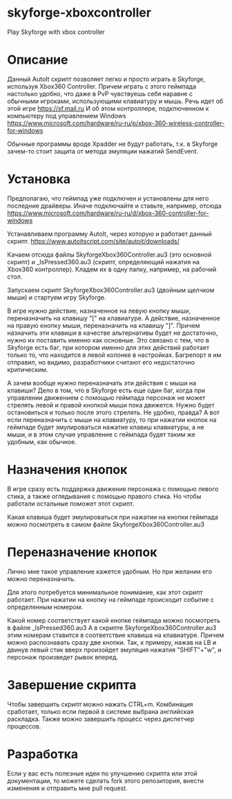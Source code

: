 # skyforge-xboxcontroller
Play Skyforge with xbox controller

# Описание
Данный AutoIt скрипт позволяет легко и просто играть в Skyforge, используя Xbox360 Controller.
Причем играть с этого геймпада настолько удобно, что даже в PvP чувствуешь себя наравне с обычными игроками, использующими клавиатуру и мышь.
Речь идет об этой игре https://sf.mail.ru
И об этом контроллере, подключенном к компьютеру под управлением Windows https://www.microsoft.com/hardware/ru-ru/p/xbox-360-wireless-controller-for-windows

Обычные программы вроде Xpadder не будут работать, т.к. в Skyforge зачем-то стоит защита от метода эмуляции нажатий SendEvent.

# Установка
Предполагаю, что геймпад уже подключен и установлены для него последние драйверы. Иначе подключайте и ставьте, например, отсюда https://www.microsoft.com/hardware/ru-ru/d/xbox-360-controller-for-windows

Устанавливаем программу AutoIt, через которую и работает данный скрипт. https://www.autoitscript.com/site/autoit/downloads/

Качаем отсюда файлы SkyforgeXbox360Controller.au3 (это основной скрипт) и _IsPressed360.au3 (скрипт, определяющий нажатия на Xbox360 контроллер). Кладем их в одну папку, например, на рабочий стол.

Запускаем скрипт SkyforgeXbox360Controller.au3 (двойным щелчком мыши) и стартуем игру Skyforge.

В игре нужно действие, назначенное на левую кнопку мыши, переназначить на клавишу "[" на клавиатуре. А действие, назначенное на правую кнопку мыши, переназначить на клавишу "]". Причем назначить эти клавиши в качестве альтернативы будет не достаточно, нужно их поставить именно как основные. Это связано с тем, что в Skyforge есть баг, при котором именно для этих действий работает только то, что находится в левой колонке в настройках. Багрепорт я им отправил, но видимо, разработчики считают его недостаточно критическим.

А зачем вообще нужно переназначать эти действия с мыши на клавиши? Дело в том, что в Skyforge есть еще один баг, когда при управлении движением с помощью геймпада персонаж не может стрелять левой и правой кнопкой мыши пока движется. Нужно будет остановиться и только после этого стрелять. Не удобно, правда? А вот если переназначить с мыши на клавиатуру, то при нажатии кнопок на геймпаде будет эмулироваться нажатие клавиш клавиатуры, а не мыши, и в этом случае управление с геймпада будет таким же удобным, как обычное.

# Назначения кнопок
В игре сразу есть поддержка движения персонажа с помощью левого стика, а также оглядывания с помощью правого стика. Но чтобы работали остальные поможет этот скрипт.

Какая клавиша будет эмулироваться при нажатии на кнопки геймпада можно посмотреть в самом файле SkyforgeXbox360Controller.au3

# Переназначение кнопок
Лично мне такое управление кажется удобным. Но при желании его можно переназначить.

Для этого потребуется минимальное понимание, как этот скрипт работает.
При нажатии на кнопку на геймпаде происходит событие с определенным номером.

Какой номер соответствует какой кнопке геймпада можно посмотреть в файле _IsPressed360.au3
А в скрипте SkyforgeXbox360Controller.au3 этим номерам ставится в соответствие клавиша на клавиатуре.
Причем можно распознавать сразу две кнопки. Так, к примеру, нажав на LB и двинув левый стик вверх произойдет эмуляция нажатия "SHIFT"+"w", и персонаж произведет рывок вперед.

# Завершение скрипта
Чтобы завершить скрипт можно нажать CTRL+m. Комбинация сработает, только если первой в системе выбрана английская раскладка.
Также можно завершить процесс через диспетчер процессов.

# Разработка
Если у вас есть полезные идеи по улучшению скрипта или этой документации, то можете сделать fork этого репозитория, внести изменения и отправить мне pull request.




